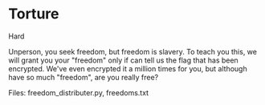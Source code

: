 # Torture
Hard

Unperson, you seek freedom, but freedom is slavery. To teach you this, we will grant you your "freedom" only if can tell us the flag that has been encrypted. We've even encrypted it a million times for you, but although have so much "freedom", are you really free?

Files: freedom_distributer.py, freedoms.txt
